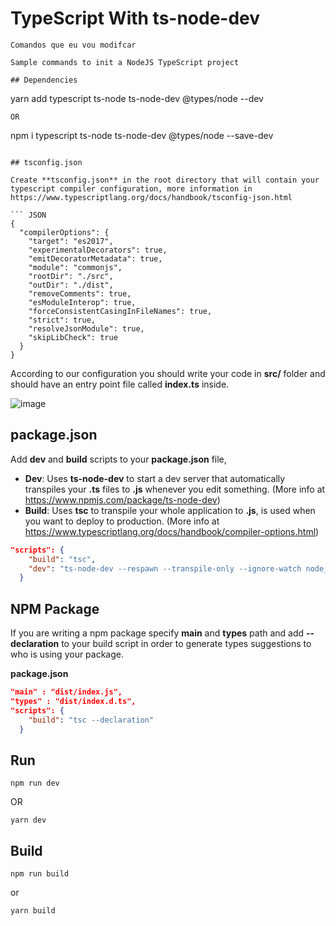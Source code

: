 # TypeScript With ts-node-dev

```
Comandos que eu vou modifcar

Sample commands to init a NodeJS TypeScript project

## Dependencies

```
yarn add typescript ts-node ts-node-dev @types/node --dev
```
OR
```
npm i typescript ts-node ts-node-dev @types/node --save-dev
```

## tsconfig.json

Create **tsconfig.json** in the root directory that will contain your typescript compiler configuration, more information in https://www.typescriptlang.org/docs/handbook/tsconfig-json.html

``` JSON
{
  "compilerOptions": {
    "target": "es2017", 
    "experimentalDecorators": true, 
    "emitDecoratorMetadata": true, 
    "module": "commonjs",
    "rootDir": "./src", 
    "outDir": "./dist", 
    "removeComments": true, 
    "esModuleInterop": true, 
    "forceConsistentCasingInFileNames": true, 
    "strict": true, 
    "resolveJsonModule": true,
    "skipLibCheck": true 
  }
}
```

According to our configuration you should write your code in **src/** folder and should have an entry point file called **index.ts** inside.

![image](https://user-images.githubusercontent.com/14078661/87863225-4c5c8880-c92f-11ea-9633-ceff6ae61763.png)


## package.json

Add **dev** and **build** scripts to your **package.json** file, 

- **Dev**: Uses **ts-node-dev** to start a dev server that automatically transpiles your **.ts** files to **.js** whenever you edit something. (More info at https://www.npmjs.com/package/ts-node-dev)
- **Build**: Uses **tsc** to transpile your whole application to **.js**, is used when you want to deploy to production. (More info at https://www.typescriptlang.org/docs/handbook/compiler-options.html)

``` JSON
"scripts": {
    "build": "tsc",
    "dev": "ts-node-dev --respawn --transpile-only --ignore-watch node_modules --no-notify src/index.ts"
  }
```

## NPM Package 

If you are writing a npm package specify **main** and **types** path and add **--declaration** to your build script in order to generate types suggestions to who is using your package.

**package.json**
``` JSON
"main" : "dist/index.js",
"types" : "dist/index.d.ts",
"scripts": {
    "build": "tsc --declaration"
  }
```

## Run


```
npm run dev
```
OR
```
yarn dev
```

## Build
```
npm run build
```
or
```
yarn build
```